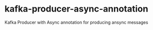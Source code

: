 # kafka-producer-async-annotation
Kafka Producer with Async annotation for producing ansync messages
